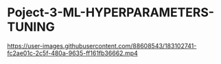 # Poject-3-ML-HYPERPARAMETERS-TUNING
https://user-images.githubusercontent.com/88608543/183102741-fc2ae01c-2c5f-480a-9635-ff161fb36662.mp4


